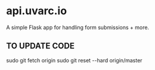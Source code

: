 # api.uvarc.io

A simple Flask app for handling form submissions + more.


TO UPDATE CODE
---------------
sudo git fetch origin
sudo git reset --hard origin/master
